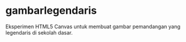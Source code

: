 # gambarlegendaris
Eksperimen HTML5 Canvas untuk membuat gambar pemandangan yang legendaris di sekolah dasar.
